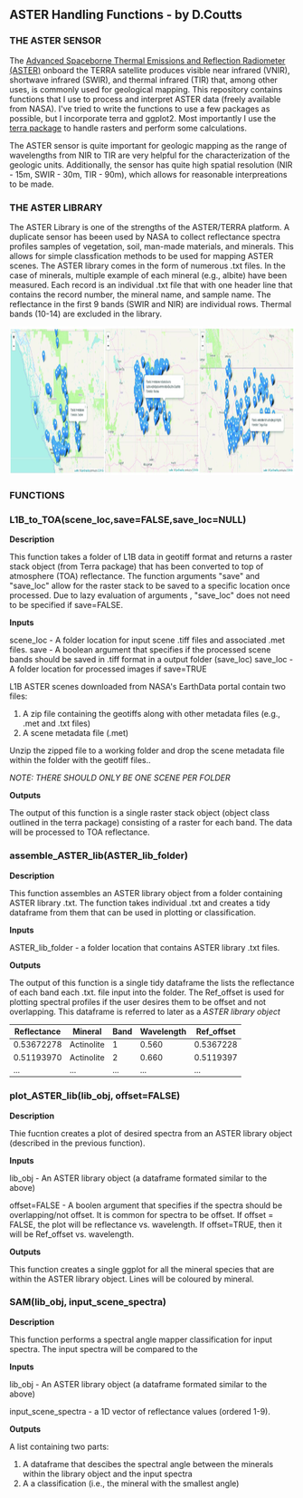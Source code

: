 ## ASTER Handling Functions - by D.Coutts

### THE ASTER SENSOR
The [Advanced Spaceborne Thermal Emissions and Reflection Radiometer (ASTER)](https://asterweb.jpl.nasa.gov/) onboard the TERRA satellite produces visible near infrared (VNIR), shortwave infrared (SWIR), and thermal infrared (TIR) that, among other uses, is commonly used for geological mapping. This repository contains functions that I use to process and interpret ASTER data (freely available from NASA). I've tried to write the functions to use a few packages as possible, but I incorporate terra and ggplot2. Most importantly I use the [terra package](https://rspatial.org/terra/pkg/index.html) to handle rasters and perform some calculations. 

The ASTER sensor is quite important for geologic mapping as the range of wavelengths from NIR to TIR are very helpful for the characterization of the geologic units. Additionally, the sensor has quite high spatial resolution (NIR - 15m, SWIR - 30m, TIR - 90m), which allows for reasonable interpreations to be made. 

### THE ASTER LIBRARY
The ASTER Library is one of the strengths of the ASTER/TERRA platform. A duplicate sensor has beeen used by  NASA to collect reflectance spectra profiles samples of vegetation, soil, man-made materials, and minerals. This allows for simple classfication methods to be used for mapping ASTER scenes. The ASTER library comes in the form of numerous .txt files. In the case of minerals, multiple example of each mineral (e.g., albite) have been measured. Each record is an individual .txt file that with one header line that contains the record number, the mineral name, and sample name. The reflectance in the first 9 bands (SWIR and NIR) are individual rows. Thermal bands (10-14) are excluded in the library.

<p align="center">
  <img width="1248" height="262" src="https://github.com/ActiveMargins/FossilMapWebScraping/blob/main/images/ExampleMaps.jpg">
</p>

### FUNCTIONS

### L1B_to_TOA(scene_loc,save=FALSE,save_loc=NULL)

**Description**

This function takes a folder of L1B data in geotiff format and returns a raster stack object (from Terra package) that has been converted to top of atmosphere (TOA) reflectance. The function arguments "save" and "save_loc" allow for the raster stack to be saved to a specific location once processed. Due to lazy evaluation of arguments , "save_loc" does not need to be specified if save=FALSE.  

**Inputs**

scene_loc  -  A folder location for input scene .tiff files and associated .met files.
save  -  A boolean argument that specifies if the processed scene bands should be saved in .tiff format in a output folder (save_loc)
save_loc  -  A folder location for processed images if save=TRUE

L1B ASTER scenes downloaded from NASA's EarthData portal contain two files:
1. A zip file containing the geotiffs along with other metadata files (e.g., .met and .txt files)
2. A scene metadata file (.met)

Unzip the zipped file to a working folder and drop the scene metadata file within the folder with the geotiff files..

*NOTE: THERE SHOULD ONLY BE ONE SCENE PER FOLDER*

**Outputs**

The output of this function is a single raster stack object (object class outlined in the terra package) consisting of a raster for each band. The data will be processed to TOA reflectance.

### assemble_ASTER_lib(ASTER_lib_folder)

**Description**

This function assembles an ASTER library object from a folder containing ASTER library .txt. The function takes individual .txt and creates a tidy dataframe from them that can be used in plotting or classification.

**Inputs**

ASTER_lib_folder  -  a folder location that contains ASTER library .txt files.

**Outputs**

The output of this function is a single tidy dataframe the lists the reflectance of each band each .txt. file input into the folder. The Ref_offset is used for plotting spectral profiles if the user desires them to be offset and not overlapping. This dataframe is referred to later as a *ASTER library object*

| Reflectance | Mineral    | Band | Wavelength | Ref_offset |
| ----------- | ---------- | ---- | ---------- | ---------- |
| 0.53672278  | Actinolite | 1    | 0.560      | 0.5367228  |
| 0.51193970  | Actinolite | 2    | 0.660      | 0.5119397  |
| ...         | ...        | ...  | ...        | ...        |

### plot_ASTER_lib(lib_obj, offset=FALSE)

**Description**

Thie fucntion creates a plot of desired spectra from an ASTER library object (described in the previous function).

**Inputs**

lib_obj  -  An ASTER library object (a dataframe formated similar to the above)

offset=FALSE  -  A boolen argument that specifies if the spectra should be overlapping/not offset. It is common for spectra to be offset. If offset = FALSE, the plot will be reflectance vs. wavelength. If offset=TRUE, then it will be Ref_offset vs. wavelength. 

**Outputs**

This function creates a single ggplot for all the mineral species that are within the ASTER library object. Lines will be coloured by mineral. 

### SAM(lib_obj, input_scene_spectra)

**Description**

This function performs a spectral angle mapper classification for input spectra. The input spectra will be compared to the 

**Inputs**

lib_obj  - An ASTER library object (a dataframe formated similar to the above)

input_scene_spectra - a 1D vector of reflectance values (ordered 1-9).

**Outputs**

A list containing two parts:
1. A dataframe that descibes the spectral angle between the minerals within the library object and the input spectra
2. A a classification (i.e., the mineral with the smallest angle)
